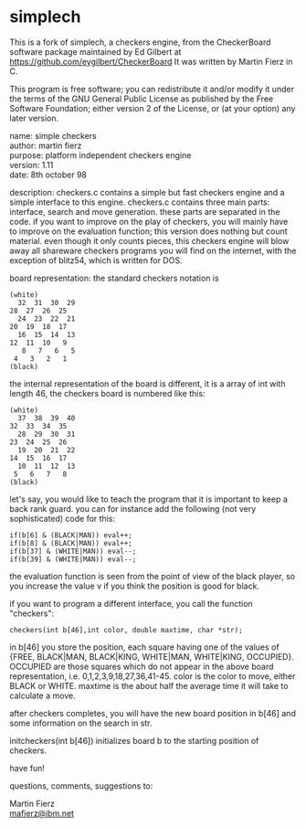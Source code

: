 # simplech
This is a fork of simplech, a checkers engine, from the CheckerBoard software
package maintained by Ed Gilbert at https://github.com/eygilbert/CheckerBoard 
It was written by Martin Fierz in C.

This program is free software; you can redistribute it and/or modify it under the terms of the GNU General Public License as published by the Free Software Foundation; either version 2 of the License, or (at your option) any later version.

name: simple checkers  
author: martin fierz  
purpose: platform independent checkers engine  
version: 1.11  
date: 8th october 98  

description: checkers.c contains a simple but fast checkers engine 
and a simple interface to this engine. checkers.c contains three 
main parts: interface, search and move generation. these parts are 
separated in the code. if you want to improve on the play of checkers, 
you will mainly have to improve on the evaluation function; this 
version does nothing but count material.  even though it only counts 
pieces, this checkers engine will blow away all shareware checkers 
programs you will find on the internet, with the exception of blitz54, 
which is written for DOS.

board representation: the standard checkers notation is

    (white)
      32  31  30  29
    28  27  26  25
      24  23  22  21
    20  19  18  17
      16  15  14  13
    12  11  10   9
       8   7   6   5
     4   3   2   1
    (black)

the internal representation of the board is different, it is a
array of int with length 46, the checkers board is numbered
like this:

    (white)
      37  38  39  40
    32  33  34  35
      28  29  30  31
    23  24  25  26
      19  20  21  22
    14  15  16  17
      10  11  12  13
     5   6   7   8
    (black)

let's say, you would like to teach the program that it is
important to keep a back rank guard. you can for instance
add the following (not very sophisticated) code for this:

    if(b[6] & (BLACK|MAN)) eval++;
    if(b[8] & (BLACK|MAN)) eval++;
    if(b[37] & (WHITE|MAN)) eval--;
    if(b[39] & (WHITE|MAN)) eval--;

the evaluation function is seen from the point of view of the
black player, so you increase the value v if you think the
position is good for black.

if you want to program a different interface, you call the
function "checkers":

    checkers(int b[46],int color, double maxtime, char *str);

in b[46] you store the position, each square having one of
the values of {FREE, BLACK|MAN, BLACK|KING, WHITE|MAN, WHITE|KING,
OCCUPIED}. OCCUPIED are those squares which do not appear in the
above board representation, i.e. 0,1,2,3,9,18,27,36,41-45.
color is the color to move, either BLACK or WHITE.
maxtime is the about half the average time it will take to
calculate a move.

after checkers completes, you will have the new board position in
b[46] and some information on the search in str.

initcheckers(int b[46]) initializes board b to the starting
position of checkers.

have fun!

questions, comments, suggestions to:

Martin Fierz  
mafierz@ibm.net
